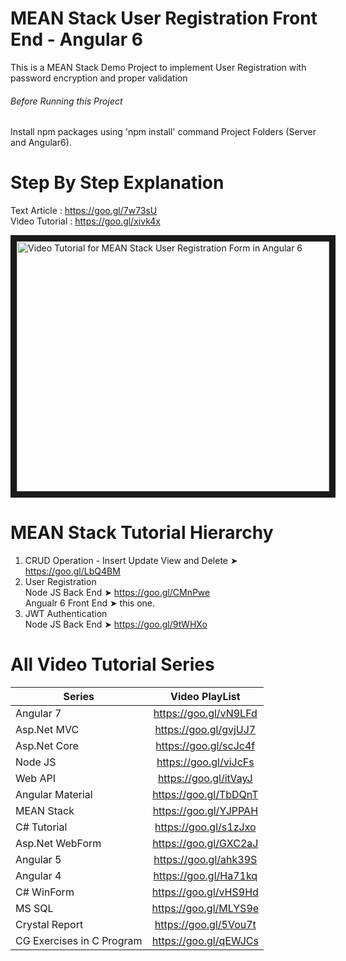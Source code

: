 # MEAN Stack User Registration Front End - Angular 6
This is a MEAN Stack Demo Project to implement User Registration with password encryption and proper validation

###### Before Running this Project
Install npm packages using 'npm install' command Project Folders (Server and Angular6). 
 
 # Step By Step Explanation
 
 Text Article : https://goo.gl/7w73sU <br/>
 Video Tutorial : https://goo.gl/xivk4x
 
 <a href="http://www.youtube.com/watch?feature=player_embedded&v=V9zDNfVs7Z4
" target="_blank"><img src="http://img.youtube.com/vi/V9zDNfVs7Z4/0.jpg" 
alt="Video Tutorial for MEAN Stack User Registration Form in Angular 6" width="500" height="400" border="10" /></a>

# MEAN Stack Tutorial Hierarchy
1. CRUD Operation - Insert Update View and Delete ➤ https://goo.gl/LbQ4BM
2. User Registration <br/>
      Node JS Back End    ➤ https://goo.gl/CMnPwe <br/>
      Angualr 6 Front End ➤ this one. <br/>
3. JWT Authentication <br/>
    Node JS Back End  ➤ https://goo.gl/9tWHXo

# All Video Tutorial Series
| Series        | Video PlayList          |
| ------------- |:-------------:|
| Angular 7|https://goo.gl/vN9LFd  |
| Asp.Net MVC|https://goo.gl/gvjUJ7  |
| Asp.Net Core|https://goo.gl/scJc4f  |
| Node JS|https://goo.gl/viJcFs  |
| Web API|https://goo.gl/itVayJ  |
| Angular Material|https://goo.gl/TbDQnT  |
| MEAN Stack|https://goo.gl/YJPPAH  |
| C# Tutorial|https://goo.gl/s1zJxo  |
| Asp.Net WebForm|https://goo.gl/GXC2aJ  |
| Angular 5|https://goo.gl/ahk39S  |
| Angular 4|https://goo.gl/Ha71kq  |
| C# WinForm|https://goo.gl/vHS9Hd  |
| MS SQL|https://goo.gl/MLYS9e  |
| Crystal Report|https://goo.gl/5Vou7t  |
| CG Exercises in C Program|https://goo.gl/qEWJCs  |
